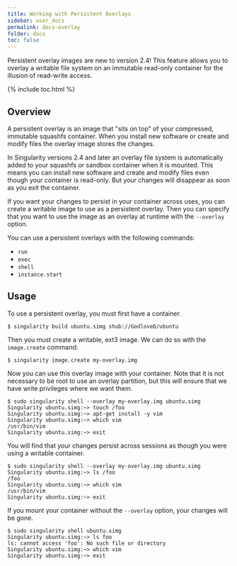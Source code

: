 ```yaml
---
title: Working with Persistent Overlays
sidebar: user_docs
permalink: docs-overlay
folder: docs
toc: false
---
```


Persistent overlay images are new to version 2.4! This feature allows you to overlay a writable file system on an immutable read-only container for the illusion of read-write access.  

{% include toc.html %}

## Overview
A persistent overlay is an image that "sits on top" of your compressed, immutable squashfs container. When you install new software or create and modify files the overlay image stores the changes.

In Singularity versions 2.4 and later an overlay file system is automatically added to your squashfs or sandbox container when it is mounted.  This means you can install new software and create and modify files even though your container is read-only.  But your changes will disappear as soon as you exit the container.  

If you want your changes to persist in your container across uses, you can create a writable image to use as a persistent overlay.  Then you can specify that you want to use the image as an overlay at runtime with the `--overlay` option.

You can use a persistent overlays with the following commands:

- `run`
- `exec`
- `shell`
- `instance.start`

## Usage
To use a persistent overlay, you must first have a container.

```
$ singularity build ubuntu.simg shub://GodloveD/ubuntu
```

Then you must create a writable, ext3 image.  We can do so with the `image.create` command:

```
$ singularity image.create my-overlay.img
```

Now you can use this overlay image with your container.  Note that it is not necessary to be root to use an overlay partition, but this will ensure that we have write privileges where we want them.

```
$ sudo singularity shell --overlay my-overlay.img ubuntu.simg
Singularity ubuntu.simg:~> touch /foo
Singularity ubuntu.simg:~> apt-get install -y vim
Singularity ubuntu.simg:~> which vim
/usr/bin/vim
Singularity ubuntu.simg:~> exit
```

You will find that your changes persist across sessions as though you were using a writable container.

```
$ sudo singularity shell --overlay my-overlay.img ubuntu.simg
Singularity ubuntu.simg:~> ls /foo
/foo
Singularity ubuntu.simg:~> which vim
/usr/bin/vim
Singularity ubuntu.simg:~> exit
```

If you mount your container without the `--overlay` option, your changes will be gone.

```
$ sudo singularity shell ubuntu.simg
Singularity ubuntu.simg:~> ls foo
ls: cannot access 'foo': No such file or directory
Singularity ubuntu.simg:~> which vim
Singularity ubuntu.simg:~> exit
```
